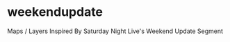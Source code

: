 weekendupdate
=============

Maps / Layers Inspired By Saturday Night Live's Weekend Update Segment
